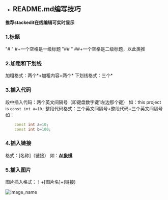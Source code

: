
- ## README.md编写技巧
**推荐stackedit在线编辑可实时显示**
 ### **1.标题**
"# " #+一个空格是一级标题
"## " ##+一个空格是二级标题，以此类推
 ### **2.加粗和下划线**
加粗格式：两个*+加粗内容+两个*
下划线格式：三个*
 ### **3.插入代码**
段中插入代码：两个英文间隔号（即键盘数字键1左边那个键）
如：this project is `const int a=10;`
整段代码格式：三个英文间隔号+整段代码+三个英文间隔号
如：
```C++
	const int a=10;
	const int b=100;
```
 ### **4.插入链接**
 格式：[名称]（链接）
 如：**[AI象棋](https://github.com/luoshiyong/AIChess)**
  ### **5.插入图片**
  图片插入格式：！+[图片名]+(链接)
   
  ![image_name](https://github.com/luoshiyong/LsyChess/blob/master/pic/2.PNG)
